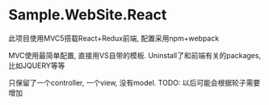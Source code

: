 # Sample.WebSite.React

此项目使用MVC5搭载React+Redux前端, 配置采用npm+webpack

MVC使用最简单配置, 直接用VS自带的模板. Uninstall了和前端有关的packages, 比如JQUERY等等

只保留了一个controller, 一个view, 没有model. TODO: 以后可能会根据轮子需要增加